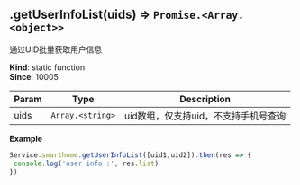 <a name="module_miot/service/smarthome.getUserInfoList"></a>

## .getUserInfoList(uids) ⇒ <code>Promise.&lt;Array.&lt;object&gt;&gt;</code>
通过UID批量获取用户信息

**Kind**: static function  
**Since**: 10005  

| Param | Type | Description |
| --- | --- | --- |
| uids | <code>Array.&lt;string&gt;</code> | uid数组，仅支持uid，不支持手机号查询 |

**Example**  
```js
Service.smarthome.getUserInfoList([uid1,uid2]).then(res => {
 console.log('user info :', res.list)
})
```
